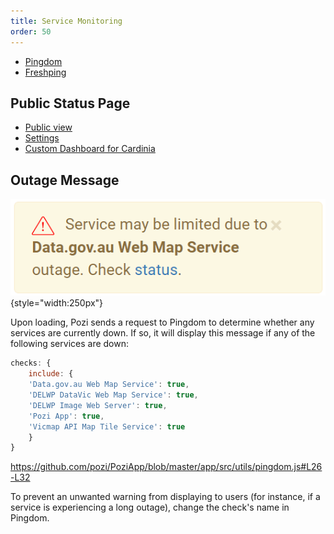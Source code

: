 ```yaml
---
title: Service Monitoring
order: 50
---
```


* [Pingdom](https://my.pingdom.com/app/newchecks/checks)
* [Freshping](https://pozi.freshping.io/dashboard)

## Public Status Page

* [Public view](http://stats.pingdom.com/w3ggvgl5rino)
* [Settings](https://my.pingdom.com/app/reports/public)
* [Custom Dashboard for Cardinia](https://statuspage.freshping.io/25822-PoziStatusForCardinia)

## Outage Message

![Pingdom outage notification](./img/pingdom-outage-notification.png){style="width:250px"}

Upon loading, Pozi sends a request to Pingdom to determine whether any services are currently down. If so, it will display this message if any of the following services are down:

```js
checks: {
    include: {
    'Data.gov.au Web Map Service': true,
    'DELWP DataVic Web Map Service': true,
    'DELWP Image Web Server': true,
    'Pozi App': true,
    'Vicmap API Map Tile Service': true
    }
}
```

https://github.com/pozi/PoziApp/blob/master/app/src/utils/pingdom.js#L26-L32

To prevent an unwanted warning from displaying to users (for instance, if a service is experiencing a long outage), change the check's name in Pingdom.
